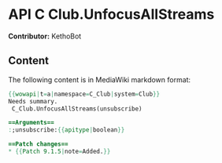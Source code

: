 # API C Club.UnfocusAllStreams

**Contributor:** KethoBot

## Content

The following content is in MediaWiki markdown format:

```mediawiki
{{wowapi|t=a|namespace=C_Club|system=Club}}
Needs summary.
 C_Club.UnfocusAllStreams(unsubscribe)

==Arguments==
:;unsubscribe:{{apitype|boolean}}

==Patch changes==
* {{Patch 9.1.5|note=Added.}}
```